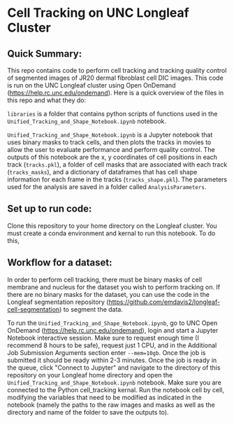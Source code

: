 Cell Tracking on UNC Longleaf Cluster
================
## Quick Summary:
This repo contains code to perform cell tracking and tracking quality control of segmented images of JR20 dermal fibroblast cell DIC images. This code is run on the UNC Longleaf cluster using Open OnDemand (https://help.rc.unc.edu/ondemand). Here is a quick overview of the files in this repo and what they do:

`libraries` is a folder that contains python scripts of functions used in the `Unified_Tracking_and_Shape_Notebook.ipynb` notebook.

`Unified_Tracking_and_Shape_Notebook.ipynb` is a Jupyter notebook that uses binary masks to track cells, and then plots the tracks in movies to allow the user to evaluate performance and perform quality control. The outputs of this notebook are the x, y coordinates of cell positions in each track (`tracks.pkl`), a folder of cell masks that are associated with each track (`tracks_masks`), and a dictionary of dataframes that has cell shape information for each frame in the tracks (`tracks_shape.pkl`). The parameters used for the analysis are saved in a folder called `AnalysisParameters`.

## Set up to run code:
Clone this repository to your home directory on the Longleaf cluster. You must create a conda environment and kernal to run this notebook. To do this, 


## Workflow for a dataset:

In order to perform cell tracking, there must be binary masks of cell membrane and nucleus for the dataset you wish to perform tracking on. If there are no binary masks for the dataset, you can use the code in the Longleaf segmentation repository (https://github.com/emdavis2/longleaf-cell-segmentation) to segment the data.

To run the `Unified_Tracking_and_Shape_Notebook.ipynb`, go to UNC Open OnDemand (https://help.rc.unc.edu/ondemand), login and start a Jupyter Notebook interactive session. Make sure to request enough time (I recommend 8 hours to be safe), request just 1 CPU, and in the Additional Job Submission Arguments section enter `--mem=10gb`. Once the job is submitted it should be ready within 2-3 minutes. Once the job is ready in the queue, click "Connect to Jupyter" and navigate to the directory of this repository on your Longleaf home directory and open the `Unified_Tracking_and_Shape_Notebook.ipynb` notebook. Make sure you are connected to the Python cell_tracking kernal. Run the notebook cell by cell, modifying the variables that need to be modified as indicated in the notebook (namely the paths to the raw images and masks as well as the directory and name of the folder to save the outputs to). 